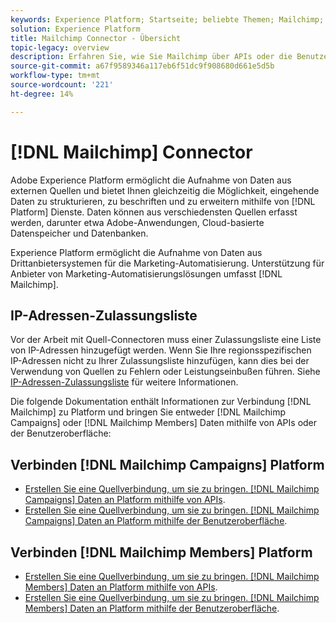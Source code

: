 ```yaml
---
keywords: Experience Platform; Startseite; beliebte Themen; Mailchimp; Mailchimp-Kampagnen; Mailchimp-Mitglieder
solution: Experience Platform
title: Mailchimp Connector - Übersicht
topic-legacy: overview
description: Erfahren Sie, wie Sie Mailchimp über APIs oder die Benutzeroberfläche mit Adobe Experience Platform verbinden.
source-git-commit: a67f9589346a117eb6f51dc9f908680d661e5d5b
workflow-type: tm+mt
source-wordcount: '221'
ht-degree: 14%

---
```


# [!DNL Mailchimp] Connector


Adobe Experience Platform ermöglicht die Aufnahme von Daten aus externen Quellen und bietet Ihnen gleichzeitig die Möglichkeit, eingehende Daten zu strukturieren, zu beschriften und zu erweitern mithilfe von [!DNL Platform] Dienste. Daten können aus verschiedensten Quellen erfasst werden, darunter etwa Adobe-Anwendungen, Cloud-basierte Datenspeicher und Datenbanken.

Experience Platform ermöglicht die Aufnahme von Daten aus Drittanbietersystemen für die Marketing-Automatisierung. Unterstützung für Anbieter von Marketing-Automatisierungslösungen umfasst [!DNL Mailchimp].

## IP-Adressen-Zulassungsliste

Vor der Arbeit mit Quell-Connectoren muss einer Zulassungsliste eine Liste von IP-Adressen hinzugefügt werden. Wenn Sie Ihre regionsspezifischen IP-Adressen nicht zu Ihrer Zulassungsliste hinzufügen, kann dies bei der Verwendung von Quellen zu Fehlern oder Leistungseinbußen führen. Siehe [IP-Adressen-Zulassungsliste](../../ip-address-allow-list.md) für weitere Informationen.

Die folgende Dokumentation enthält Informationen zur Verbindung [!DNL Mailchimp] zu Platform und bringen Sie entweder [!DNL Mailchimp Campaigns] oder [!DNL Mailchimp Members] Daten mithilfe von APIs oder der Benutzeroberfläche:

## Verbinden [!DNL Mailchimp Campaigns] Platform

* [Erstellen Sie eine Quellverbindung, um sie zu bringen. [!DNL Mailchimp Campaigns] Daten an Platform mithilfe von APIs](../../tutorials/api/create/marketing-automation/mailchimp-campaign.md).
* [Erstellen Sie eine Quellverbindung, um sie zu bringen. [!DNL Mailchimp Campaigns] Daten an Platform mithilfe der Benutzeroberfläche](../../tutorials/ui/create/marketing-automation/mailchimp-campaigns.md).

## Verbinden [!DNL Mailchimp Members] Platform

* [Erstellen Sie eine Quellverbindung, um sie zu bringen. [!DNL Mailchimp Members] Daten an Platform mithilfe von APIs](../../tutorials/api/create/marketing-automation/mailchimp-members.md).
* [Erstellen Sie eine Quellverbindung, um sie zu bringen. [!DNL Mailchimp Members] Daten an Platform mithilfe der Benutzeroberfläche](../../tutorials/ui/create/marketing-automation/mailchimp-members.md).